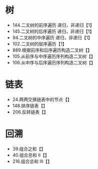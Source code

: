 # 树
* 144.二叉树的前序遍历 递归，非递归【1】
* 145.二叉树的后序遍历 递归，非递归【1】
* 94.二叉树的中序遍历 递归，非递归【1】
* 102.二叉树的层序遍历【1】
* 889.根据前序和后序遍历构造二叉树【】
* 105.从前序与中序遍历序列构造二叉树【】
* 106.从中序与后序遍历序列构造二叉树【】
# 链表
* 24.两两交换链表中的节点【】
* 148.排序链表【】
* 206.反转链表【】
# 回溯
* 39.组合之和【】
* 40.组合总和 II【】
* 216.组合总和 III【】